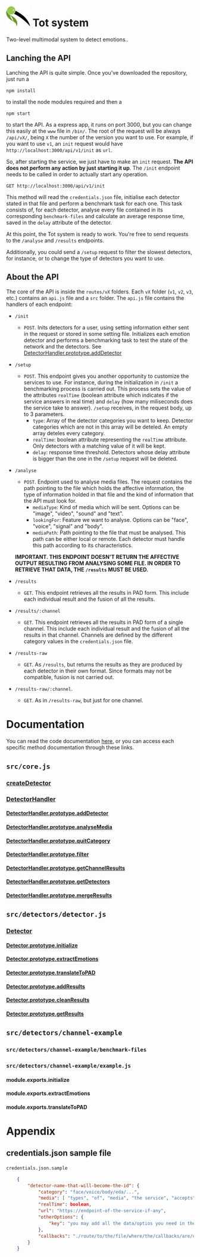# ![logo](/logo/tot-64.png) Tot system
Two-level multimodal system to detect emotions..

## Lanching the API
Lanching the API is quite simple. Once you've downloaded the repository, just run a

```
npm install
```
to install the node modules required and then a 
```
npm start
```
to start the API. As a express app, it runs on port 3000, but you can change this easily at the `www` file in `/bin/`. 
The root of the request will be always `/api/vX/`, being `X` the number of the version you want to use. For example, if you want to use `v1`, an `init` request would have `http://localhost:3000/api/v1/init` as `url`.

So, after starting the service, we just have to make an `init` request. **The API does not perform any action by just starting it up**. The `/init` endpoint needs to be called in order to actually start any operation.

```
GET http://localhost:3000/api/v1/init
```

This method will read the `credentials.json` file, initialise each detector stated in that file and perform a benchmark task for each one. This task consists of, for each detector, analyse every file contained in its corresponding `benchmark-files`	and calculate an average response time, saved in the `delay` attribute of the detector.

At this point, the Tot system is ready to work. You're free to send requests to the `/analyse` and `/results` endpoints.

Additionally, you could send a `/setup` request to filter the slowest detectors, for instance, or to change the type of detectors you want to use. 

## About the API
The core of the API is inside the `routes/vX` folders. Each `vX` folder (`v1`, `v2`, `v3`, etc.) contains an `api.js` file and a `src` folder. The `api.js` file contains the handlers of each endpoint:

* `/init`
	* `POST`. Inits detectors for a user, using setting information either sent in the request or stored in some setting file. Initializes each emotion detector and performs a benchmarking task to test the state of the network and the detectors. See [DetectorHandler.prototype.addDetector](#detectorhandlerprototypeadddetector)
* `/setup`
	* `POST`. This endpoint gives you another opportunity to customize the services to use. For instance, during the initialization in `/init` a benchmarking process is carried out. This process sets the value of the attributes `realTime` (boolean attribute which indicates if the service answers in real time) and `delay` (how many miliseconds does the service take to answer). `/setup` receives, in the request body, up to 3 parameters.
		* `type`:  Array of the detector categories you want to keep. Detector categories which are not in this array will be deteled. An empty array deteles every category.
		* `realTime`: boolean attribute representing the `realTime` attribute. Only detectors with a matching value of it will be kept.
		* `delay`: response time threshold. Detectors whose delay attribute is bigger than the one in the `/setup` request will be deleted. 
* `/analyse`
	* `POST`. Endpoint used to analyse media files. The request contains the path pointing to the file which holds the affective information, the type of information holded in that file and the kind of information that the API must look for. 
		* `mediaType`: Kind of media which will be sent. Options can be "image", "video", "sound" and "text".
		* `lookingFor`: Feature we want to analyse. Options can be "face", "voice", "signal" and "body".
		* `mediaPath`: Path pointing to the file that must be analysed. This path can be either local or remote. Each detector must handle this path according to its characteristics.

	**IMPORTANT. THIS ENDPOINT DOESN'T RETURN THE AFFECTIVE OUTPUT RESULTING FROM ANALYSING SOME FILE. IN ORDER TO RETRIEVE THAT DATA, THE `/results` MUST BE USED.**
* `/results`
  * `GET`. This endpoint retrieves all the results in PAD form. This include each individual result and the fusion of all the results.
* `/results/:channel`
  * `GET`. This endpoint retrieves all the results in PAD form of a single channel. This include each individual result and the fusion of all the results in that channel. Channels are defined by the different category values in the `credentials.json` file.
* `/results-raw`
  * `GET`. As `/results`, but returns the results as they are produced by each detector in their own format. Since formats may not be compatible, fusion is not carried out.
* `/results-raw/:channel`. 
  *  `GET`. As in `/results-raw`, but just for one channel.


# Documentation

You can read the code documentation [here](https://josemariagarcia95.github.io/tot-system/docs/v1/), or you can access each specific method documentation through these links.

## `src/core.js`

### [createDetector](https://josemariagarcia95.github.io/tot-system/docs/v1/module-Core.html#.createDetector)

### [DetectorHandler](https://josemariagarcia95.github.io/tot-system/docs/v1/DetectorHandler.html)

#### [DetectorHandler.prototype.addDetector](https://josemariagarcia95.github.io/tot-system/docs/v1/DetectorHandler.html#.addDetector)

#### [DetectorHandler.prototype.analyseMedia](https://josemariagarcia95.github.io/tot-system/docs/v1/DetectorHandler.html#.analyseMedia)

#### [DetectorHandler.prototype.quitCategory](https://josemariagarcia95.github.io/tot-system/docs/v1/DetectorHandler.html#.quitCategory)

#### [DetectorHandler.prototype.filter](https://josemariagarcia95.github.io/tot-system/docs/v1/DetectorHandler.html#.filter)

#### [DetectorHandler.prototype.getChannelResults](https://josemariagarcia95.github.io/tot-system/docs/v1/DetectorHandler.html#.getChannelResults)

#### [DetectorHandler.prototype.getDetectors](https://josemariagarcia95.github.io/tot-system/docs/v1/DetectorHandler.html#.getDetectors)

#### [DetectorHandler.prototype.mergeResults]()

## `src/detectors/detector.js`

### [Detector](https://josemariagarcia95.github.io/tot-system/docs/v1/Detector.html)

#### [Detector.prototype.initialize](https://josemariagarcia95.github.io/tot-system/docs/v1/Detector.html#.initialize)

#### [Detector.prototype.extractEmotions](https://josemariagarcia95.github.io/tot-system/docs/v1/Detector.html#.extractEmotions)

#### [Detector.prototype.translateToPAD](https://josemariagarcia95.github.io/tot-system/docs/v1/Detector.html#.translateToPAD)

#### [Detector.prototype.addResults](https://josemariagarcia95.github.io/tot-system/docs/v1/Detector.html#.addResults)

#### [Detector.prototype.cleanResults](https://josemariagarcia95.github.io/tot-system/docs/v1/Detector.html#.cleanResults)

#### [Detector.prototype.getResults](https://josemariagarcia95.github.io/tot-system/docs/v1/Detector.html#.getResults)

## `src/detectors/channel-example`

### `src/detectors/channel-example/benchmark-files`

### `src/detectors/channel-example/example.js`

#### module.exports.initialize

#### module.exports.extractEmotions

#### module.exports.translateToPAD

# Appendix

## credentials.json sample file
`credentials.json.sample`
```json
	{
		"detector-name-that-will-become-the-id": {
			"category": "face/voice/body/eda/...",
			"media": [ "types", "of", "media", "the service", "accepts", "for", "analysis", "such us", "image", "video", "text", "sound", "..." ],
			"realTime": boolean,
			"url": "https://endpoint-of-the-service-if-any",
			"otherOptions": {
				"key": "you may add all the data/optios you need in the otherOptions object"
			},
			"callbacks": "./route/to/the/file/where/the/callbacks/are/defined.js"
		}
	}
```







